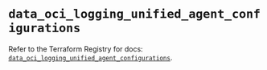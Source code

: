 # `data_oci_logging_unified_agent_configurations`

Refer to the Terraform Registry for docs: [`data_oci_logging_unified_agent_configurations`](https://registry.terraform.io/providers/hashicorp/oci/7.19.0/docs/data-sources/logging_unified_agent_configurations).
